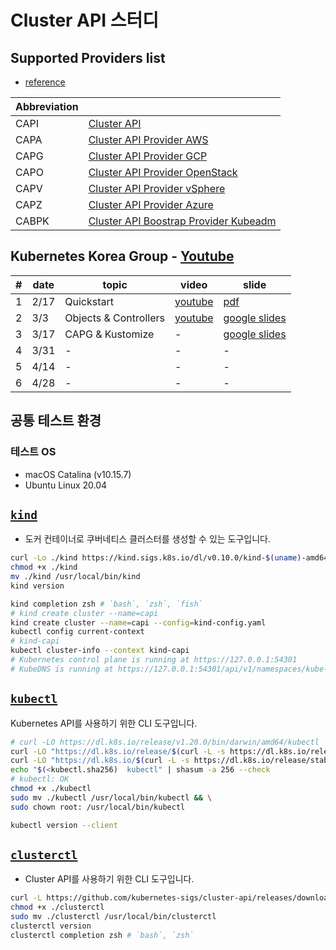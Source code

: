 # Cluster API 스터디

## Supported Providers list

- [reference](https://cluster-api.sigs.k8s.io/reference/providers.html)

| Abbreviation |                                                                                                                                               |
| ------------ | --------------------------------------------------------------------------------------------------------------------------------------------- |
| CAPI         | [Cluster API](https://github.com/kubernetes-sigs/cluster-api)                                                                                 |
| CAPA         | [Cluster API Provider AWS](https://github.com/kubernetes-sigs/cluster-api-provider-aws)                                                       |
| CAPG         | [Cluster API Provider GCP](https://github.com/kubernetes-sigs/cluster-api-provider-gcp)                                                       |
| CAPO         | [Cluster API Provider OpenStack](https://github.com/kubernetes-sigs/cluster-api-provider-openstack)                                           |
| CAPV         | [Cluster API Provider vSphere](https://github.com/kubernetes-sigs/cluster-api-provider-vsphere)                                               |
| CAPZ         | [Cluster API Provider Azure](https://github.com/kubernetes-sigs/cluster-api-provider-azure)                                                   |
| CABPK        | [Cluster API Boostrap Provider Kubeadm](https://github.com/kubernetes-sigs/cluster-api/blob/v0.3.14/docs/book/src/tasks/kubeadm-bootstrap.md) |

## Kubernetes Korea Group - [Youtube](https://www.youtube.com/channel/UC1BCaPrwl7KK4KkQVaNK3Dg)

| #   | date | topic                 | video                                   | slide                                                                                                     |
| --- | ---- | --------------------- | --------------------------------------- | --------------------------------------------------------------------------------------------------------- |
| 1   | 2/17 | Quickstart            | [youtube](https://youtu.be/N_JpmdBlNLo) | [pdf](https://drive.google.com/file/d/1_2lS_qkvr_4LD0bP5_L2k71kMdPjIRgu/view)                             |
| 2   | 3/3  | Objects & Controllers | [youtube](https://youtu.be/duKW0DkJ9Zo) | [google slides](https://docs.google.com/presentation/d/1eohUe_i_7hIW_XycQwujAqRLGGSfNoR_AcDoWDrxF_M/edit) |
| 3   | 3/17 | CAPG & Kustomize      | -                                       | [google slides](https://docs.google.com/presentation/d/1XwvCRgViO2pUn3hSgqzNWlQhHXKamWO69CjyNv2MR58/edit) |
| 4   | 3/31 | -                     | -                                       | -                                                                                                         |
| 5   | 4/14 | -                     | -                                       | -                                                                                                         |
| 6   | 4/28 | -                     | -                                       | -                                                                                                         |

## 공통 테스트 환경

### 테스트 OS

- macOS Catalina (v10.15.7)
- Ubuntu Linux 20.04

## [`kind`](https://kind.sigs.k8s.io/docs/user/quick-start/)

- 도커 컨테이너로 쿠버네티스 클러스터를 생성할 수 있는 도구입니다.

```bash
curl -Lo ./kind https://kind.sigs.k8s.io/dl/v0.10.0/kind-$(uname)-amd64
chmod +x ./kind
mv ./kind /usr/local/bin/kind
kind version
```

```bash
kind completion zsh # `bash`, `zsh`, `fish`
# kind create cluster --name=capi
kind create cluster --name=capi --config=kind-config.yaml
kubectl config current-context
# kind-capi
kubectl cluster-info --context kind-capi
# Kubernetes control plane is running at https://127.0.0.1:54301
# KubeDNS is running at https://127.0.0.1:54301/api/v1/namespaces/kube-system/services/kube-dns:dns/proxy
```

## [`kubectl`](https://kubernetes.io/docs/tasks/tools/install-kubectl/)

Kubernetes API를 사용하기 위한 CLI 도구입니다.

```bash
# curl -LO https://dl.k8s.io/release/v1.20.0/bin/darwin/amd64/kubectl
curl -LO "https://dl.k8s.io/release/$(curl -L -s https://dl.k8s.io/release/stable.txt)/bin/darwin/amd64/kubectl"
curl -LO "https://dl.k8s.io/$(curl -L -s https://dl.k8s.io/release/stable.txt)/bin/darwin/amd64/kubectl.sha256"
echo "$(<kubectl.sha256)  kubectl" | shasum -a 256 --check
# kubectl: OK
chmod +x ./kubectl
sudo mv ./kubectl /usr/local/bin/kubectl && \
sudo chown root: /usr/local/bin/kubectl

kubectl version --client
```

## [`clusterctl`](https://cluster-api.sigs.k8s.io/user/quick-start.html)

- Cluster API를 사용하기 위한 CLI 도구입니다.

```bash
curl -L https://github.com/kubernetes-sigs/cluster-api/releases/download/v0.3.14/clusterctl-$(uname)-amd64 -o clusterctl
chmod +x ./clusterctl
sudo mv ./clusterctl /usr/local/bin/clusterctl
clusterctl version
clusterctl completion zsh # `bash`, `zsh`
```

